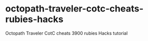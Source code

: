 # octopath-traveler-cotc-cheats-rubies-hacks
Octopath Traveler CotC cheats 3900 rubies Hacks tutorial
